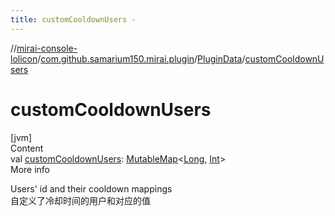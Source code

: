 ```yaml
---
title: customCooldownUsers -
---
```

//[mirai-console-lolicon](../../../index.md)/[com.github.samarium150.mirai.plugin](../index.md)/[PluginData](index.md)/[customCooldownUsers](custom-cooldown-users.md)



# customCooldownUsers  
[jvm]  
Content  
val [customCooldownUsers](custom-cooldown-users.md): [MutableMap](https://kotlinlang.org/api/latest/jvm/stdlib/kotlin.collections/-mutable-map/index.html)<[Long](https://kotlinlang.org/api/latest/jvm/stdlib/kotlin/-long/index.html), [Int](https://kotlinlang.org/api/latest/jvm/stdlib/kotlin/-int/index.html)>  
More info  


Users' id and their cooldown mappings <br> 自定义了冷却时间的用户和对应的值

  



